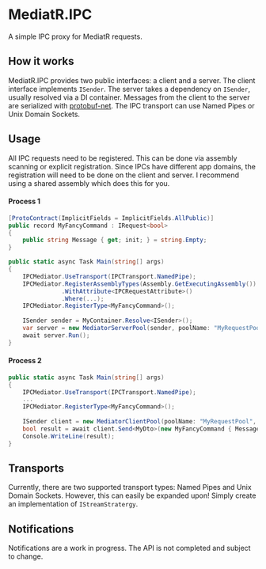 # MediatR.IPC
A simple IPC proxy for MediatR requests.

## How it works
MediatR.IPC provides two public interfaces: a client and a server. The client interface implements `ISender`. The server takes a dependency on `ISender`, usually resolved via a DI container. Messages from the client to the server are serialized with [protobuf-net](https://github.com/protobuf-net/protobuf-net). The IPC transport can use Named Pipes or Unix Domain Sockets. 

## Usage
All IPC requests need to be registered. This can be done via assembly scanning or explicit registration.
Since IPCs have different app domains, the registration will need to be done on the client and server.
I recommend using a shared assembly which does this for you.

#### Process 1
```csharp
[ProtoContract(ImplicitFields = ImplicitFields.AllPublic)]
public record MyFancyCommand : IRequest<bool>
{
    public string Message { get; init; } = string.Empty;
}

public static async Task Main(string[] args)
{
    IPCMediator.UseTransport(IPCTransport.NamedPipe);
    IPCMediator.RegisterAssemblyTypes(Assembly.GetExecutingAssembly())
               .WithAttribute<IPCRequestAttribute>()
               .Where(...);
    IPCMediator.RegisterType<MyFancyCommand>();
        
    ISender sender = MyContainer.Resolve<ISender>();
    var server = new MediatorServerPool(sender, poolName: "MyRequestPool", poolSize: 8);
    await server.Run();
}
```

#### Process 2
```csharp
public static async Task Main(string[] args)
{
    IPCMediator.UseTransport(IPCTransport.NamedPipe);
    ...
    IPCMediator.RegisterType<MyFancyCommand>();
        
    ISender client = new MediatorClientPool(poolName: "MyRequestPool", poolSize: 8);
    bool result = await client.Send<MyDto>(new MyFancyCommand { Message = "Hello!" });
    Console.WriteLine(result);
}
```

## Transports
Currently, there are two supported transport types: Named Pipes and Unix Domain Sockets.
However, this can easily be expanded upon! Simply create an implementation of `IStreamStratergy`.

## Notifications
Notifications are a work in progress. The API is not completed and subject to change.

